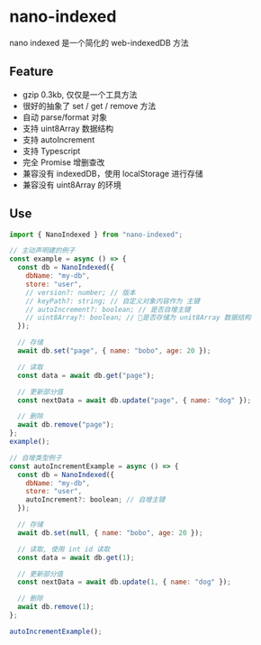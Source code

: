 # nano-indexed

nano indexed 是一个简化的 web-indexedDB 方法

## Feature

- gzip 0.3kb, 仅仅是一个工具方法
- 很好的抽象了 set / get / remove 方法
- 自动 parse/format 对象
- 支持 uint8Array 数据结构
- 支持 autoIncrement
- 支持 Typescript
- 完全 Promise 增删查改
- 兼容没有 indexedDB，使用 localStorage 进行存储
- 兼容没有 uint8Array 的环境

## Use

```js
import { NanoIndexed } from "nano-indexed";

// 主动声明建的例子
const example = async () => {
  const db = NanoIndexed({
    dbName: "my-db",
    store: "user",
    // version?: number; // 版本
    // keyPath?: string; // 自定义对象内容作为 主键
    // autoIncrement?: boolean; // 是否自增主键
    // uint8Array?: boolean; // 是否存储为 unit8Array 数据结构
  });

  // 存储
  await db.set("page", { name: "bobo", age: 20 });

  // 读取
  const data = await db.get("page");

  // 更新部分值
  const nextData = await db.update("page", { name: "dog" });

  // 删除
  await db.remove("page");
};
example();

// 自增类型例子
const autoIncrementExample = async () => {
  const db = NanoIndexed({
    dbName: "my-db",
    store: "user",
    autoIncrement?: boolean; // 自增主键
  });

  // 存储
  await db.set(null, { name: "bobo", age: 20 });

  // 读取, 使用 int id 读取
  const data = await db.get(1);

  // 更新部分值
  const nextData = await db.update(1, { name: "dog" });

  // 删除
  await db.remove(1);
};

autoIncrementExample();
```
